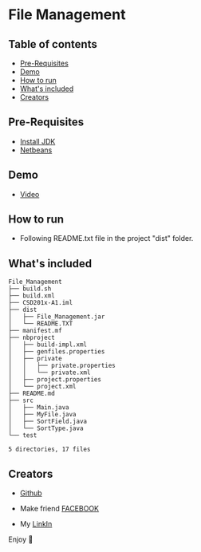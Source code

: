 # File Management


 
## Table of contents

- [Pre-Requisites](#Pre-Requisites)
- [Demo](#Demo)
- [How to run](#How-to-run)
- [What's included](#whats-included)
- [Creators](#creators)

## Pre-Requisites
- [Install JDK](https://www.oracle.com/technetwork/java/javase/downloads/jdk8-downloads-2133151.html)
- [Netbeans](https://netbeans.org/downloads/8.2/)

## Demo
- [Video]()

## How to run

- Following README.txt file in the project "dist" folder.

## What's included


```text
File_Management
├── build.sh
├── build.xml
├── CSD201x-A1.iml
├── dist
│   ├── File_Management.jar
│   └── README.TXT
├── manifest.mf
├── nbproject
│   ├── build-impl.xml
│   ├── genfiles.properties
│   ├── private
│   │   ├── private.properties
│   │   └── private.xml
│   ├── project.properties
│   └── project.xml
├── README.md
├── src
│   ├── Main.java
│   ├── MyFile.java
│   ├── SortField.java
│   └── SortType.java
└── test

5 directories, 17 files
```
## Creators

- [Github](https://github.com/leanh153)

- Make friend [FACEBOOK](https://WWW.facebook.com/leanh153)

- My [LinkIn](https://www.linkedin.com/in/lênanh)

Enjoy :metal:
